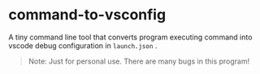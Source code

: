 # command-to-vsconfig

A tiny command line tool that converts program executing command into vscode debug configuration in `launch.json` .

> Note: Just for personal use. There are many bugs in this program!
